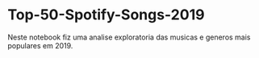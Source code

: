 # Top-50-Spotify-Songs-2019

Neste notebook fiz uma analise exploratoria das musicas e generos mais populares em 2019.
